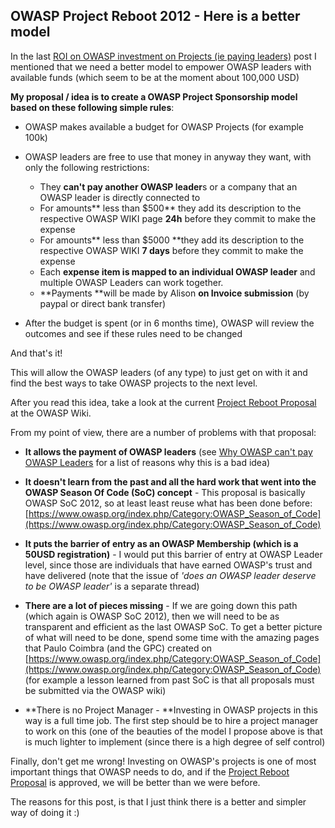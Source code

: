 ##  OWASP Project Reboot 2012 - Here is a better model 

In the last [ROI on OWASP investment on Projects (ie paying leaders)](http://diniscruz.blogspot.co.uk/2012/04/roi-on-owasp-investment-on-projects-ie.html) post I mentioned that we need a better model to empower OWASP leaders with available funds (which seem to be at the moment about 100,000 USD)

**My proposal / idea is to create a OWASP Project Sponsorship model based on these following simple rules**:

  * OWASP makes available a budget for OWASP Projects (for example 100k)  

  * OWASP leaders are free to use that money in anyway they want, with only the following restrictions:  


    * They **can't pay another OWASP leader**s or a company that an OWASP leader is directly connected to
    * For amounts** less than $500** they add its description to the respective OWASP WIKI page **24h** before they commit to make the expense
    * For amounts** less than $5000 **they add its description to the respective OWASP WIKI **7 days**  before they commit to make the expense
    * Each **expense item is mapped to an individual OWASP leader** and multiple OWASP Leaders can work together.
    * **Payments **will be made by Alison **on Invoice submission** (by paypal or direct bank transfer)  


  * After the budget is spent (or in 6 months time), OWASP will review the outcomes and see if these rules need to be changed

And that's it!

  


This will allow the OWASP leaders (of any type) to just get on with it and find the best ways to take OWASP projects to the next level.

  


After you read this idea, take a look at the current [Project Reboot Proposal](https://www.owasp.org/index.php/Projects_Reboot_2012) at the OWASP Wiki.

  


From my point of view, there are a number of problems with that proposal:

  * **It allows the payment of OWASP leaders** (see [Why OWASP can't pay OWASP Leaders](http://diniscruz.blogspot.co.uk/2012/04/roi-on-owasp-investment-on-projects-ie.html) for a list of reasons why this is a bad idea)  

  * **It doesn't learn from the past and all the hard work that went into the OWASP Season Of Code (SoC) concept** - This proposal is basically OWASP SoC 2012, so at least least reuse what has been done before: [https://www.owasp.org/index.php/Category:OWASP_Season_of_Code](https://www.owasp.org/index.php/Category:OWASP_Season_of_Code)  

  * **It puts the barrier of entry as an OWASP Membership (which is a 50USD registration)** - I would put this barrier of entry at OWASP Leader level, since those are individuals that have earned OWASP's trust and have delivered (note that the issue of  _'does an OWASP leader deserve to be OWASP leader'_ is a separate thread)  

  * **There are a lot of pieces missing** - If we are going down this path (which again is OWASP SoC 2012), then we will need to be as transparent and efficient as the last OWASP SoC. To get a better picture of what will need to be done, spend some time with the amazing pages that Paulo Coimbra (and the GPC) created on [https://www.owasp.org/index.php/Category:OWASP_Season_of_Code](https://www.owasp.org/index.php/Category:OWASP_Season_of_Code) (for example a lesson learned from past SoC is that all proposals must be submitted via the OWASP wiki)  

  * **There is no Project Manager - **Investing in OWASP projects in this way is a full time job. The first step should be to hire a project manager to work on this (one of the beauties of the model I propose above is that is much lighter to implement (since there is a high degree of self control)

Finally, don't get me wrong! Investing on OWASP's projects is one of most important things that OWASP needs to do, and if the [Project Reboot Proposal](https://www.owasp.org/index.php/Projects_Reboot_2012) is approved, we will be better than we were before.

  


The reasons for this post, is that I just think there is a better and simpler way of doing it :)
